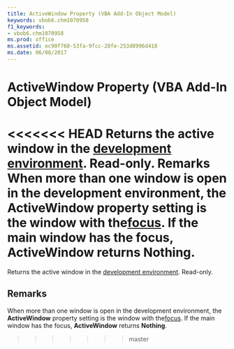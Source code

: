 ```yaml
---
title: ActiveWindow Property (VBA Add-In Object Model)
keywords: vbob6.chm1070958
f1_keywords:
- vbob6.chm1070958
ms.prod: office
ms.assetid: ec90f760-53fa-9fcc-28fe-253d8996d418
ms.date: 06/08/2017
---
```



# ActiveWindow Property (VBA Add-In Object Model)



<<<<<<< HEAD
Returns the active window in the [development environment](../../Glossary/vbe-glossary.md). Read-only.
 **Remarks**
When more than one window is open in the development environment, the  **ActiveWindow** property setting is the window with the[focus](../../Glossary/vbe-glossary.md). If the main window has the focus,  **ActiveWindow** returns **Nothing**.
=======
Returns the active window in the [development environment](../../Glossary/vbe-glossary.md#development-environment). Read-only.

## Remarks

When more than one window is open in the development environment, the  **ActiveWindow** property setting is the window with the[focus](../../Glossary/vbe-glossary.md#focus). If the main window has the focus,  **ActiveWindow** returns **Nothing**.
>>>>>>> master


